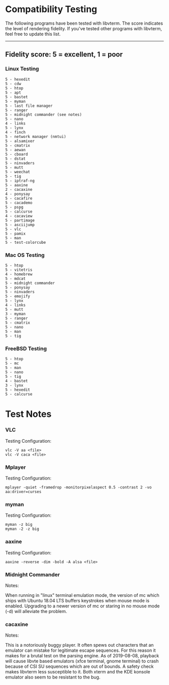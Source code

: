 # Compatibility Testing #

The following programs have been tested with libvterm.  The score
indicates the level of rendering fidelity.  If you've tested
other programs with libvterm, feel free to update this list.

---
Fidelity score: 5 = excellent, 1 = poor
---

### Linux Testing ###

```
5 - hexedit
5 - cdw
5 - htop
5 - apt
5 - bastet
5 - myman
5 - last file manager
5 - ranger
5 - midnight commander (see notes)
5 - nano
4 - links
5 - lynx
4 - finch
5 - network manager (nmtui)
5 - alsamixer
5 - cmatrix
5 - aewan
5 - cboard
5 - dstat
5 - ninvaders
5 - mutt
5 - weechat
5 - tig
5 - iptraf-ng
5 - aaxine
2 - cacaxine
4 - ponysay
5 - cacafire
5 - cacademo
5 - pspg
5 - calcurse
4 - cacaview
5 - partimage
5 - asciijump
5 - vlc
5 - pamix
5 - man
5 - test-colorcube
```

### Mac OS Testing ###

```
5 - htop
5 - vitetris
4 - homebrew
5 - mdcat
5 - midnight commander
5 - ponysay
5 - ninvaders
5 - emojify
5 - lynx
4 - links
5 - mutt
3 - myman
5 - ranger
5 - cmatrix
5 - nano
5 - man
5 - tig
```

### FreeBSD Testing ###

```
5 - htop
5 - mc
5 - man
5 - nano
5 - tig
4 - bastet
3 - lynx
5 - hexedit
5 - calcurse
```

# Test Notes #


### VLC ###

Testing Configuration:

```
vlc -V aa <file>
vlc -V caca <file>
```

### Mplayer ###

Testing Configuration:

```
mplayer -quiet -framedrop -monitorpixelaspect 0.5 -contrast 2 -vo aa:driver=curses
```

### myman ###

Testing Configuration:

```
myman -z big
myman -2 -z big
```

### aaxine ### 

Testing Configuration:

```
aaxine -reverse -dim -bold -A alsa <file>
```

### Midnight Commander ###

Notes:

When running in "linux" terminal emulation mode, the version of mc which
ships with Ubuntu 18.04 LTS buffers keystrokes when mouse mode is enabled.
Upgrading to a newer version of mc or staring in no mouse mode (-d) will
alleviate the problem.


### cacaxine ###

Notes:

This is a notoriously buggy player.  It often spews out characters that an
emulator can mistake for legitimate escape sequences.  For this reason
it makes for a brutal test on the parsing engine.  As of 2019-08-08,
playback will cause libvte based emulators (xfce terminal, gnome terminal)
to crash because of CSI SU sequences which are out of bounds.  A safety
check makes libvterm less susceptible to it.  Both xterm and the  KDE
konsole emulator also seem to be resistant to the bug.
